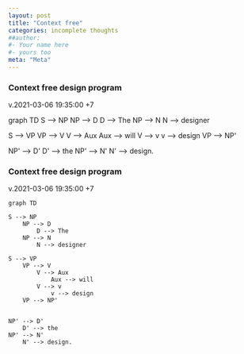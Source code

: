 ```yaml
---
layout: post
title: "Context free"
categories: incomplete thoughts
##author:
#- Your name here
#- yours too
meta: "Meta"
---
```


### Context free design program
v.2021-03-06 19:35:00 +7

<html lang="en">
   <head>
	 <script src="https://cdnjs.cloudflare.com/ajax/libs/mermaid/8.0.0/mermaid.min.js"></script>
    </head>
	 
<body>

<div class="mermaid">graph TD
S --> NP
	NP --> D
		D --> The
	NP --> N
		N --> designer
	
S --> VP
	VP --> V
		V --> Aux
			Aux --> will
		V --> v
			v --> design
	VP --> NP'


NP' --> D'
	D' --> the 
NP' --> N'
	N' --> design.

</div>
	
</body>
<script>
var config = {
    startOnLoad:true,
    theme: 'forest',
    flowchart:{
            useMaxWidth:false,
            htmlLabels:true
        }
};
mermaid.initialize(config);
window.mermaid.init(undefined, document.querySelectorAll('.language-mermaid'));
</script>

</html>

### Context free design program
v.2021-03-06 19:35:00 +7

```mermaid
graph TD

S --> NP
	NP --> D
		D --> The
	NP --> N
		N --> designer
	
S --> VP
	VP --> V
		V --> Aux
			Aux --> will
		V --> v
			v --> design
	VP --> NP'


NP' --> D'
	D' --> the 
NP' --> N'
	N' --> design.

```


